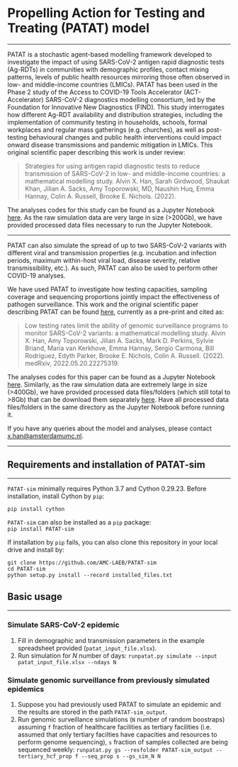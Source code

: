 
# Propelling Action for Testing and Treating (PATAT) model
---

PATAT is a stochastic agent-based modelling framework developed to investigate the impact of using SARS-CoV-2 antigen rapid diagnostic tests (Ag-RDTs) in communities with demographic profiles, contact mixing patterns, levels of public health resources mirroring those often observed in low- and middle-income countries (LMICs). PATAT has been used in the Phase 2 study of the Access to COVID-19 Tools Accelerator (ACT-Accelerator) SARS-CoV-2 diagnostics modelling consortium, led by the Foundation for Innovative New Diagnostics (FIND). This study interrogates how different Ag-RDT availability and distribution strategies, including the implementation of community testing in households, schools, formal workplaces and regular mass gatherings (e.g. churches), as well as post-testing behavioural changes and public health interventions could impact onward disease transmissions and pandemic mitigation in LMICs. This original scientific paper describing this work is under review:
> Strategies for using antigen rapid diagnostic tests to reduce transmission of SARS-CoV-2 in low- and middle-income countries: a mathematical modelling study. Alvin X. Han, Sarah Girdwood, Shaukat Khan, Jilian A. Sacks, Amy Toporowski, MD, Naushin Huq, Emma Hannay, Colin A. Russell, Brooke E. Nichols. (2022).

The analyses codes for this study can be found as a Jupyter Notebook [here](https://github.com/AMC-LAEB/PATAT-sim/blob/main/projects/ACTA_phase2/han-et-al_ACTA_phase2.ipynb). As the raw simulation data are very large in size (>200Gb), we have provided processed data files necessary to run the Jupyter Notebook.

---

PATAT can also simulate the spread of up to two SARS-CoV-2 variants with different viral and transmission properties (e.g. incubation and infection periods, maximum within-host viral load, disease severity, relative transmissibility, etc.). As such, PATAT can also be used to perform other COVID-19 analyses.

We have used PATAT to investigate how testing capacities, sampling coverage and sequencing proportions jointly impact the effectiveness of pathogen surveillance. This work and the original scientific paper describing PATAT can be found [here](https://doi.org/10.1101/2022.05.20.22275319), currently as a pre-print and cited as:
> Low testing rates limit the ability of genomic surveillance programs to monitor SARS-CoV-2 variants: a mathematical modelling study. Alvin X. Han, Amy Toporowski, Jilian A. Sacks, Mark D. Perkins, Sylvie Briand, Maria van Kerkhove, Emma Hannay, Sergio Carmona, Bill Rodriguez, Edyth Parker, Brooke E. Nichols, Colin A. Russell. (2022). medRxiv,  2022.05.20.22275319.

The analyses codes for this paper can be found as a Jupyter Notebook [here](https://github.com/AMC-LAEB/PATAT-sim/blob/main/projects/surveillance/han-et-al_genome_surveillance_lmics.ipynb). Similarly, as the raw simulation data are extremely large in size (>400Gb), we have provided processed data files/folders (which still total to >8Gb) that can be download them separately [here](https://www.dropbox.com/sh/gcxdh6yvzgmng4h/AAAoy0vnlJy0Tg-VoQJ4jzRHa?dl=0). Have all processed data files/folders in the same directory as the Jupyter Notebook before running it.  

If you have any queries about the model and analyses, please contact <x.han@amsterdamumc.nl>.

---

## Requirements and installation of PATAT-sim
---

```PATAT-sim``` minimally requires Python 3.7 and Cython 0.29.23. Before installation, install Cython by ```pip```:

```pip install cython```

```PATAT-sim``` can also be installed as a ```pip``` package:  
```pip install PATAT-sim```

If installation by ```pip``` fails, you can also clone this repository in your local drive and install by:

```
git clone https://github.com/AMC-LAEB/PATAT-sim
cd PATAT-sim
python setup.py install --record installed_files.txt
```

## Basic usage
---
### Simulate SARS-CoV-2 epidemic
1. Fill in demographic and transmission parameters in the example spreadsheet provided (```patat_input_file.xlsx```).
2. Run simulation for _N_ number of days:
```runpatat.py simulate --input patat_input_file.xlsx --ndays N```

### Simulate genomic surveillance from previously simulated epidemics
1. Suppose you had previously used PATAT to simulate an epidemic and the results are stored in the path ```PATAT-sim_output```.
2. Run genomic surveillance simulations (```N``` number of random boostraps) assuming ```f``` fraction of healthcare facilities as tertiary facilities (i.e. assumed that only tertiary facilties have capacities and resources to perform genome sequencing), ```s``` fraction of samples collected are being sequenced weekly:
```runpatat.py gs --resfolder PATAT-sim_output --tertiary_hcf_prop f --seq_prop s --gs_sim_N N```
